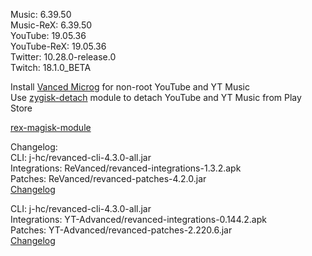 Music: 6.39.50  
Music-ReX: 6.39.50  
YouTube: 19.05.36  
YouTube-ReX: 19.05.36  
Twitter: 10.28.0-release.0  
Twitch: 18.1.0_BETA  

Install [Vanced Microg](https://github.com/TeamVanced/VancedMicroG/releases) for non-root YouTube and YT Music  
Use [zygisk-detach](https://github.com/j-hc/zygisk-detach) module to detach YouTube and YT Music from Play Store  

[rex-magisk-module](https://github.com/LemonyOwO/rex-magisk-module)  

Changelog:  
CLI: j-hc/revanced-cli-4.3.0-all.jar  
Integrations: ReVanced/revanced-integrations-1.3.2.apk  
Patches: ReVanced/revanced-patches-4.2.0.jar  
[Changelog](https://github.com/ReVanced/revanced-patches/releases/tag/v4.2.0)

CLI: j-hc/revanced-cli-4.3.0-all.jar  
Integrations: YT-Advanced/revanced-integrations-0.144.2.apk  
Patches: YT-Advanced/revanced-patches-2.220.6.jar  
[Changelog](https://github.com/YT-Advanced/ReX-patches/releases/tag/v2.220.6)  
